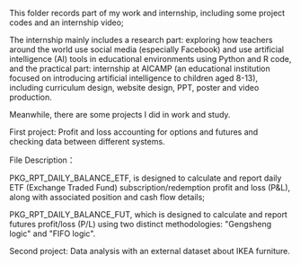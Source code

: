 This folder records part of my work and internship, including some project codes and an internship video;

The internship mainly includes a research part: exploring how teachers around the world use social media (especially Facebook) and use artificial intelligence (AI) tools in educational environments using Python and R code, and the practical part: internship at AICAMP (an educational institution focused on introducing artificial intelligence to children aged 8-13), including curriculum design, website design, PPT, poster and video production.

Meanwhile, there are some projects I did in work and study.

First project: Profit and loss accounting for options and futures and checking data between different systems.

File Description：

PKG_RPT_DAILY_BALANCE_ETF, is designed to calculate and report daily ETF (Exchange Traded Fund) subscription/redemption profit and loss (P&L), along with associated position and cash flow details;

PKG_RPT_DAILY_BALANCE_FUT, which is designed to calculate and report futures profit/loss (P/L) using two distinct methodologies: "Gengsheng logic" and "FIFO logic".

Second project: Data analysis with an external dataset about IKEA furniture. 
